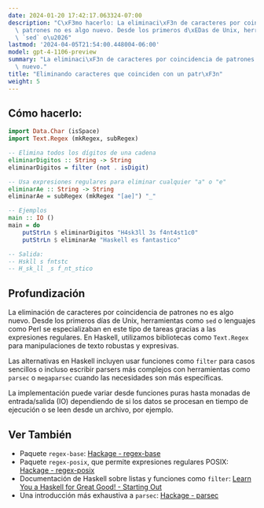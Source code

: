 ```yaml
---
date: 2024-01-20 17:42:17.063324-07:00
description: "C\xF3mo hacerlo: La eliminaci\xF3n de caracteres por coincidencia de\
  \ patrones no es algo nuevo. Desde los primeros d\xEDas de Unix, herramientas como\
  \ `sed` o\u2026"
lastmod: '2024-04-05T21:54:00.448004-06:00'
model: gpt-4-1106-preview
summary: "La eliminaci\xF3n de caracteres por coincidencia de patrones no es algo\
  \ nuevo."
title: "Eliminando caracteres que coinciden con un patr\xF3n"
weight: 5
---
```


## Cómo hacerlo:
```Haskell
import Data.Char (isSpace)
import Text.Regex (mkRegex, subRegex)

-- Elimina todos los dígitos de una cadena
eliminarDigitos :: String -> String
eliminarDigitos = filter (not . isDigit)

-- Usa expresiones regulares para eliminar cualquier "a" o "e"
eliminarAe :: String -> String
eliminarAe = subRegex (mkRegex "[ae]") "_"

-- Ejemplos
main :: IO ()
main = do
    putStrLn $ eliminarDigitos "H4sk3ll 3s f4nt4st1c0"
    putStrLn $ eliminarAe "Haskell es fantastico"

-- Salida:
-- Hskll s fntstc
-- H_sk_ll _s f_nt_stico
```

## Profundización
La eliminación de caracteres por coincidencia de patrones no es algo nuevo. Desde los primeros días de Unix, herramientas como `sed` o lenguajes como Perl se especializaban en este tipo de tareas gracias a las expresiones regulares. En Haskell, utilizamos bibliotecas como `Text.Regex` para manipulaciones de texto robustas y expresivas. 

Las alternativas en Haskell incluyen usar funciones como `filter` para casos sencillos o incluso escribir parsers más complejos con herramientas como `parsec` o `megaparsec` cuando las necesidades son más específicas. 

La implementación puede variar desde funciones puras hasta monadas de entrada/salida (IO) dependiendo de si los datos se procesan en tiempo de ejecución o se leen desde un archivo, por ejemplo.

## Ver También
- Paquete `regex-base`: [Hackage - regex-base](https://hackage.haskell.org/package/regex-base)
- Paquete `regex-posix`, que permite expresiones regulares POSIX: [Hackage - regex-posix](https://hackage.haskell.org/package/regex-posix)
- Documentación de Haskell sobre listas y funciones como `filter`: [Learn You a Haskell for Great Good! - Starting Out](http://learnyouahaskell.com/starting-out#texas-ranges)
- Una introducción más exhaustiva a `parsec`: [Hackage - parsec](https://hackage.haskell.org/package/parsec)

